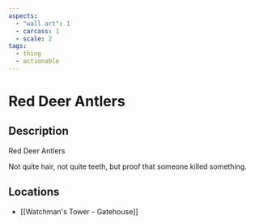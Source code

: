 ```yaml
---
aspects:
  - "wall art": 1
  - carcass: 1
  - scale: 2
tags:
  - thing
  - actionable
---
```


# Red Deer Antlers

## Description
Red Deer Antlers

Not quite hair, not quite teeth, but proof that someone killed something.
## Locations
- [[Watchman's Tower - Gatehouse]]